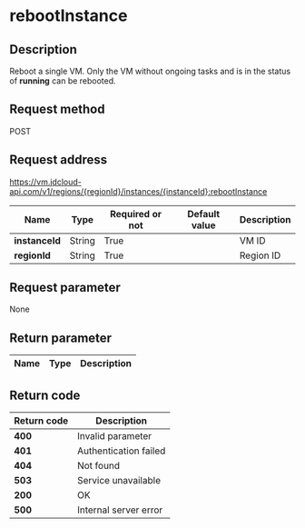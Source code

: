 # rebootInstance


## Description
Reboot a single VM. Only the VM without ongoing tasks and is in the status of <b>running</b> can be rebooted.


## Request method
POST

## Request address
https://vm.jdcloud-api.com/v1/regions/{regionId}/instances/{instanceId}:rebootInstance

|Name|Type|Required or not|Default value|Description|
|---|---|---|---|---|
|**instanceId**|String|True||VM ID|
|**regionId**|String|True||Region ID|

## Request parameter
None


## Return parameter
|Name|Type|Description|
|---|---|---|



## Return code
|Return code|Description|
|---|---|
|**400**|Invalid parameter|
|**401**|Authentication failed|
|**404**|Not found|
|**503**|Service unavailable|
|**200**|OK|
|**500**|Internal server error|
